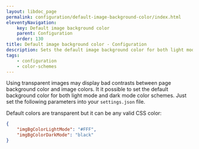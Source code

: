 ```yaml
---
layout: libdoc_page
permalink: configuration/default-image-background-color/index.html
eleventyNavigation:
    key: Default image background color
    parent: Configuration
    order: 130
title: Default image background color - Configuration
description: Sets the default image background color for both light mode and dark mode
tags:
    - configuration
    - color-schemes
---
```

Using transparent images may display bad contrasts between page background color and image colors. It it possible to set the default background color for both light mode and dark mode color schemes. Just set the following parameters into your `settings.json` file.

Default colors are transparent but it can be any valid CSS color:

```json
{
    "imgBgColorLightMode": "#FFF",
    "imgBgColorDarkMode": "black"
}
```

